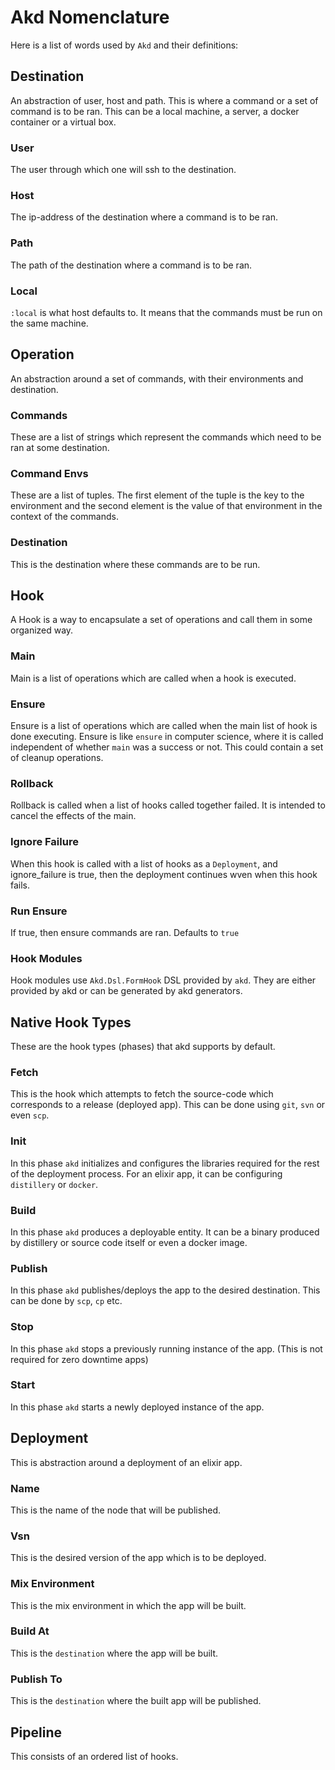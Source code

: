 # Akd Nomenclature

Here is a list of words used by `Akd` and their definitions:

## Destination
An abstraction of user, host and path. This is where a command or a set of
command is to be ran.  This can be a local machine, a server, a docker
container or a virtual box.

### User
The user through which one will ssh to the destination.

### Host
The ip-address of the destination where a command is to be ran.

### Path
The path of the destination where a command is to be ran.

### Local
`:local` is what host defaults to. It means that the commands must be run
on the same machine.


## Operation
An abstraction around a set of commands, with their environments and destination.

### Commands
These are a list of strings which represent the commands which need to be ran
at some destination.

### Command Envs
These are a list of tuples. The first element of the tuple is the key to the
environment and the second element is the value of that environment in the
context of the commands.

### Destination
This is the destination where these commands are to be run.


## Hook
A Hook is a way to encapsulate a set of operations and call them in some
organized way.

### Main
Main is a list of operations which are called when a hook is executed.

### Ensure
Ensure is a list of operations which are called when the main list of hook
is done executing. Ensure is like `ensure` in computer science, where it is called
independent of whether `main` was a success or not. This could contain a set
of cleanup operations.

### Rollback
Rollback is called when a list of hooks called together failed. It is intended
to cancel the effects of the main.

### Ignore Failure
When this hook is called with a list of hooks as a `Deployment`, and ignore_failure
is true, then the deployment continues wven when this hook fails.

### Run Ensure
If true, then ensure commands are ran. Defaults to `true`

### Hook Modules
Hook modules use `Akd.Dsl.FormHook` DSL provided by `akd`. They are either
provided by akd or can be generated by akd generators.


## Native Hook Types
These are the hook types (phases) that akd supports by default.

### Fetch
This is the hook which attempts to fetch the source-code which corresponds to
a release (deployed app). This can be done using `git`, `svn` or even `scp`.

### Init
In this phase `akd` initializes and configures the libraries required for the
rest of the deployment process. For an elixir app, it can be configuring
`distillery` or `docker`.

### Build
In this phase `akd` produces a deployable entity. It can be a binary produced
by distillery or source code itself or even a docker image.

### Publish
In this phase `akd` publishes/deploys the app to the desired destination.
This can be done by `scp`, `cp` etc.

### Stop
In this phase `akd` stops a previously running instance of the app. (This is
not required for zero downtime apps)

### Start
In this phase `akd` starts a newly deployed instance of the app.


## Deployment
This is abstraction around a deployment of an elixir app.

### Name
This is the name of the node that will be published.

### Vsn
This is the desired version of the app which is to be deployed.

### Mix Environment
This is the mix environment in which the app will be built.

### Build At
This is the `destination` where the app will be built.

### Publish To
This is the `destination` where the built app will be published.


## Pipeline
This consists of an ordered list of hooks.
